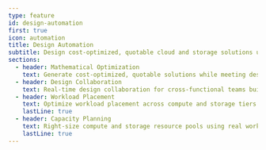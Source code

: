 ```yaml
---
type: feature
id: design-automation
first: true
icon: automation
title: Design Automation
subtitle: Design cost-optimized, quotable cloud and storage solutions using real workload assessment data.
sections:
  - header: Mathematical Optimization
    text: Generate cost-optimized, quotable solutions while meeting design policies and workload requirements.
  - header: Design Collaboration
    text: Real-time design collaboration for cross-functional teams building cloud and storage solutions.
  - header: Workload Placement
    text: Optimize workload placement across compute and storage tiers to minimize solution costs.
    lastLine: true
  - header: Capacity Planning
    text: Right-size compute and storage resource pools using real workload profiles.
    lastLine: true
---
```

